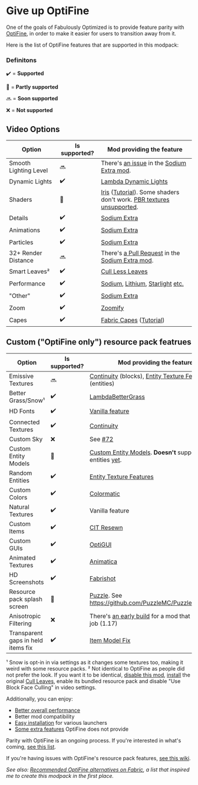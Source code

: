 # Give up OptiFine

One of the goals of Fabulously Optimized is to provide feature parity with [OptiFine](https://optifine.net/home), in order to make it easier for users to transition away from it. 

Here is the list of OptiFine features that are supported in this modpack:

### Definitons

✔️ = **Supported**

🚧 = **Partly supported**

🔜 = **Soon supported**

❌ = **Not supported**

## Video Options

| Option | Is supported? | Mod providing the feature |
|-|-|-|
| Smooth Lighting Level | 🔜 | There's [an  issue](https://github.com/FlashyReese/sodium-extra-fabric/issues/125) in the [Sodium Extra mod](https://www.curseforge.com/minecraft/mc-mods/sodium-extra).
| Dynamic Lights | ✔️ | [Lambda Dynamic Lights](https://www.curseforge.com/minecraft/mc-mods/lambdynamiclights)
| Shaders | 🚧 | [Iris](https://www.curseforge.com/minecraft/mc-mods/irisshaders) ([Tutorial](./getting-shaders.md)). Some shaders don't work. [PBR textures unsupported](https://discord.com/channels/774352792659820594/774354933436645478/967251726304415784).
| Details | ✔️ | [Sodium Extra](https://www.curseforge.com/minecraft/mc-mods/sodium-extra) |
| Animations | ✔️ |  [Sodium Extra](https://www.curseforge.com/minecraft/mc-mods/sodium-extra) |
| Particles | ✔️ |  [Sodium Extra](https://www.curseforge.com/minecraft/mc-mods/sodium-extra) |
| 32+ Render Distance | 🔜 | There's [a Pull Request](https://github.com/FlashyReese/sodium-extra-fabric/pull/211) in the [Sodium Extra mod](https://www.curseforge.com/minecraft/mc-mods/sodium-extra). |
| Smart Leaves² | ✔️ | [Cull Less Leaves](https://www.curseforge.com/minecraft/mc-mods/cull-less-leaves) |
| Performance | ✔️ | [Sodium](https://www.curseforge.com/minecraft/mc-mods/sodium), [Lithium](https://www.curseforge.com/minecraft/mc-mods/lithium), [Starlight](https://www.curseforge.com/minecraft/mc-mods/starlight) [etc.](https://github.com/Fabulously-Optimized/fabulously-optimized#smooth) |
| "Other" | ✔️ |  [Sodium Extra](https://www.curseforge.com/minecraft/mc-mods/sodium-extra) |
| Zoom | ✔️ | [Zoomify](https://www.curseforge.com/minecraft/mc-mods/zoomify) |
| Capes | ✔️ | [Fabric Capes](https://www.curseforge.com/minecraft/mc-mods/capes) ([Tutorial](./free-cape.md)) |

## Custom ("OptiFine only") resource pack featrues

| Option | Is supported? | Mod providing the feature |
|-|-|-|
| Emissive Textures | 🔜 | [Continuity](https://www.curseforge.com/minecraft/mc-mods/continuity) (blocks), [Entity Texture Features](https://www.curseforge.com/minecraft/mc-mods/entity-texture-features-fabric) (entities) |
| Better Grass/Snow¹ | ✔️ | [LambdaBetterGrass](https://www.curseforge.com/minecraft/mc-mods/lambdabettergrass) |
| HD Fonts | ✔️ | [Vanilla feature](https://minecraft.fandom.com/wiki/Java_Edition_1.13-pre7) |
| Connected Textures | ✔️ | [Continuity](https://www.curseforge.com/minecraft/mc-mods/continuity) |
| Custom Sky | ❌ | See [#72](https://github.com/Fabulously-Optimized/fabulously-optimized/issues/72) |
| Custom Entity Models | 🚧 | [Custom Entity Models](https://www.curseforge.com/minecraft/mc-mods/custom-entity-models-cem). **Doesn't** support all entities [yet](https://github.com/dorianpb/cem#current-state-of-this-mod). |
| Random Entities | ✔️ | [Entity Texture Features](https://www.curseforge.com/minecraft/mc-mods/entity-texture-features-fabric)
| Custom Colors | ✔️ | [Colormatic](https://www.curseforge.com/minecraft/mc-mods/colormatic) |
| Natural Textures | ✔️ | Vanilla feature |
| Custom Items | ✔️ | [CIT Resewn](https://www.curseforge.com/minecraft/mc-mods/cit-resewn) |
| Custom GUIs | ✔️ | [OptiGUI](https://www.curseforge.com/minecraft/mc-mods/optigui) |
| Animated Textures | ✔️ | [Animatica](https://www.curseforge.com/minecraft/mc-mods/animatica) |
| HD Screenshots | ✔️ | [Fabrishot](https://www.curseforge.com/minecraft/mc-mods/fabrishot) |
| Resource pack splash screen | 🚧 | [Puzzle](https://www.curseforge.com/minecraft/mc-mods/puzzle). See https://github.com/PuzzleMC/Puzzle/issues/29 |
| Anisotropic Filtering | ❌ | There's [an early build](https://discord.com/channels/756612889787498627/872543494554648637/892202839361875979) for a mod that does this job (1.17) |
| Transparent gaps in held items fix | ✔️ | [Item Model Fix](https://www.curseforge.com/minecraft/mc-mods/item-model-fix) |


¹ Snow is opt-in in via settings as it changes some textures too, making it weird with some resource packs.
² Not identical to OptiFine as people did not prefer the look. If you want it to be identical, [disable this mod](./disabling-mods.md), [install](./adding-more-mods.md) the original [Cull Leaves](https://www.curseforge.com/minecraft/mc-mods/cull-leaves), enable its bundled resource pack and disable "Use Block Face Culling" in video settings.

Additionally, you can enjoy:

* [Better overall performance](https://github.com/Fabulously-Optimized/fabulously-optimized#smooth)
* Better mod compatibility
* [Easy installation](https://github.com/Fabulously-Optimized/fabulously-optimized#downloads) for various launchers
* [Some extra features](https://github.com/Fabulously-Optimized/fabulously-optimized#included-mods) OptiFine does not provide

Parity with OptiFine is an ongoing process. If you're interested in what's coming, [see this list](https://github.com/Fabulously-Optimized/fabulously-optimized/issues?q=is:issue%20is:open%20label:parity).

If you're having issues with OptiFine's resource pack features, [see this wiki](./resource-pack-issues.md).

_See also: [Recommended OptiFine alternatives on Fabric](https://lambdaurora.dev/optifine_alternatives), a list that inspired me to create this modpack in the first place._
